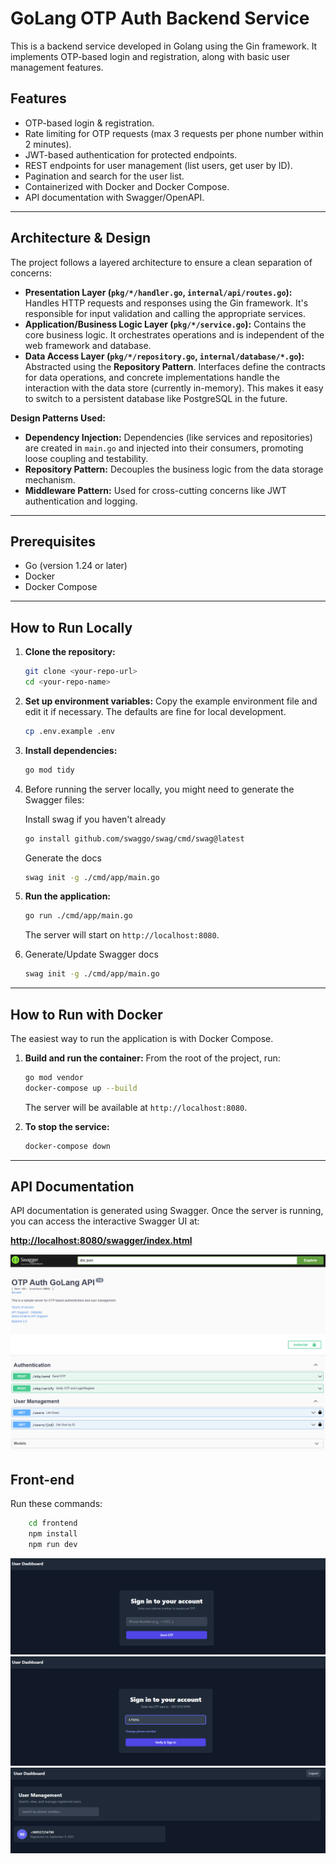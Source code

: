 # GoLang OTP Auth Backend Service

This is a backend service developed in Golang using the Gin framework. It implements OTP-based login and registration, along with basic user management features.

## Features

- OTP-based login & registration.
- Rate limiting for OTP requests (max 3 requests per phone number within 2 minutes).
- JWT-based authentication for protected endpoints.
- REST endpoints for user management (list users, get user by ID).
- Pagination and search for the user list.
- Containerized with Docker and Docker Compose.
- API documentation with Swagger/OpenAPI.

---

## Architecture & Design

The project follows a layered architecture to ensure a clean separation of concerns:

-   **Presentation Layer (`pkg/*/handler.go`, `internal/api/routes.go`):** Handles HTTP requests and responses using the Gin framework. It's responsible for input validation and calling the appropriate services.
-   **Application/Business Logic Layer (`pkg/*/service.go`):** Contains the core business logic. It orchestrates operations and is independent of the web framework and database.
-   **Data Access Layer (`pkg/*/repository.go`, `internal/database/*.go`):** Abstracted using the **Repository Pattern**. Interfaces define the contracts for data operations, and concrete implementations handle the interaction with the data store (currently in-memory). This makes it easy to switch to a persistent database like PostgreSQL in the future.

**Design Patterns Used:**
- **Dependency Injection:** Dependencies (like services and repositories) are created in `main.go` and injected into their consumers, promoting loose coupling and testability.
- **Repository Pattern:** Decouples the business logic from the data storage mechanism.
- **Middleware Pattern:** Used for cross-cutting concerns like JWT authentication and logging.

---

## Prerequisites

-   Go (version 1.24 or later)
-   Docker
-   Docker Compose

---

## How to Run Locally

1.  **Clone the repository:**
    ```bash
    git clone <your-repo-url>
    cd <your-repo-name>
    ```

2.  **Set up environment variables:**
    Copy the example environment file and edit it if necessary. The defaults are fine for local development.
    ```bash
    cp .env.example .env
    ```

3.  **Install dependencies:**
    ```bash
    go mod tidy
    ```

4. Before running the server locally, you might need to generate the Swagger files:
    
    Install swag if you haven't already
    ```bash
    go install github.com/swaggo/swag/cmd/swag@latest
    ```
    Generate the docs
    ```bash
    swag init -g ./cmd/app/main.go
    ```

5.  **Run the application:**
    ```bash
    go run ./cmd/app/main.go
    ```
    The server will start on `http://localhost:8080`.


6.  Generate/Update Swagger docs
    ```bash
    swag init -g ./cmd/app/main.go
    ```

---

## How to Run with Docker

The easiest way to run the application is with Docker Compose.

1.  **Build and run the container:**
    From the root of the project, run:
    ```bash
    go mod vendor
    docker-compose up --build
    ```
    The server will be available at `http://localhost:8080`.

2.  **To stop the service:**
    ```bash
    docker-compose down
    ```

---

## API Documentation

API documentation is generated using Swagger. Once the server is running, you can access the interactive Swagger UI at:

**[http://localhost:8080/swagger/index.html](http://localhost:8080/swagger/index.html)**

![Swagger Screen Shot](docs/swagger-screenshot.png "Swagger Screen Shot")


## Front-end
Run these commands:
```bash
    cd frontend
    npm install
    npm run dev
```

![Front-end](docs/front-end-sing-in.png "Front-end Screen Shot")
![Front-end](docs/front-end-otp.png "Front-end Screen Shot")
![Front-end](docs/front-end-users.png "Front-end Screen Shot")